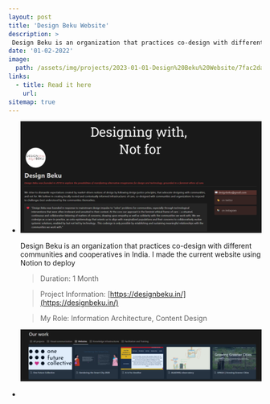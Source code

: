 ```yaml
---
layout: post
title: 'Design Beku Website'
description: >
 Design Beku is an organization that practices co-design with different communities and cooperatives in India.
date: '01-02-2022'
image: 
  path: /assets/img/projects/2023-01-01-Design%20Beku%20Website/7fac2da6636dd8ba9827b15c94681f2a_MD5.png
links:
  - title: Read it here
    url: 
sitemap: true
---
```



-   ![image](/assets/img/projects/2023-01-01-Design%20Beku%20Website/7fac2da6636dd8ba9827b15c94681f2a_MD5.png)
    
    Design Beku is an organization that practices co-design with different communities and cooperatives in India. I made the current website using Notion to deploy
    
    > Duration: 1 Month
    
    > Project Information: [https://designbeku.in/](https://designbeku.in/)
    
    > My Role: Information Architecture, Content Design
    
    ![image](/assets/img/projects/2023-01-01-Design%20Beku%20Website/ab506e00a0b86b73cc9621feb06b0940_MD5.png)
    

+